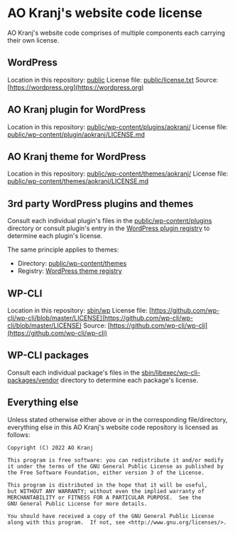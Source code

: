 # AO Kranj's website code license

AO Kranj's website code comprises of multiple components each carrying their own license.



## WordPress

Location in this repository: [public](public)
License file: [public/license.txt](public/license.txt)
Source: [https://wordpress.org](https://wordpress.org)



## AO Kranj plugin for WordPress

Location in this repository: [public/wp-content/plugins/aokranj/](public/wp-content/plugins/aokranj/LICENSE.md)
License file: [public/wp-content/plugin/aokranj/LICENSE.md](public/wp-content/plugin/aokranj/LICENSE.md)



## AO Kranj theme for WordPress

Location in this repository: [public/wp-content/themes/aokranj/](public/wp-content/themes/aokranj/)
License file: [public/wp-content/themes/aokranj/LICENSE.md](public/wp-content/themes/aokranj/LICENSE.md)



## 3rd party WordPress plugins and themes

Consult each individual plugin's files in the [public/wp-content/plugins](public/wp-content/plugins)
directory or consult plugin's entry in the [WordPress plugin registry](https://wordpress.org/plugins/)
to determine each plugin's license.

The same principle applies to themes:
- Directory: [public/wp-content/themes](public/wp-content/themes)
- Registry: [WordPress theme registry](https://wordpress.org/themes/)



## WP-CLI

Location in this repository: [sbin/wp](sbin/wp)
License file: [https://github.com/wp-cli/wp-cli/blob/master/LICENSE](https://github.com/wp-cli/wp-cli/blob/master/LICENSE)
Source: [https://github.com/wp-cli/wp-cli](https://github.com/wp-cli/wp-cli)



## WP-CLI packages

Consult each individual package's files in the
[sbin/libexec/wp-cli-packages/vendor](sbin/libexec/wp-cli-packages/vendor)
directory to determine each package's license.



## Everything else

Unless stated otherwise either above or in the corresponding file/directory,
everything else in this AO Kranj's website code repository is licensed as follows:

```
Copyright (C) 2022 AO Kranj

This program is free software: you can redistribute it and/or modify
it under the terms of the GNU General Public License as published by
the Free Software Foundation, either version 3 of the License.

This program is distributed in the hope that it will be useful,
but WITHOUT ANY WARRANTY; without even the implied warranty of
MERCHANTABILITY or FITNESS FOR A PARTICULAR PURPOSE.  See the
GNU General Public License for more details.

You should have received a copy of the GNU General Public License
along with this program.  If not, see <http://www.gnu.org/licenses/>.
```
